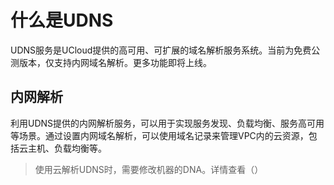# 什么是UDNS

UDNS服务是UCloud提供的高可用、可扩展的域名解析服务系统。当前为免费公测版本，仅支持内网域名解析。更多功能即将上线。

## 内网解析

利用UDNS提供的内网解析服务，可以用于实现服务发现、负载均衡、服务高可用等场景。通过设置内网域名解析，可以使用域名记录来管理VPC内的云资源，包括云主机、负载均衡等。
 
>  使用云解析UDNS时，需要修改机器的DNA。详情查看（）

